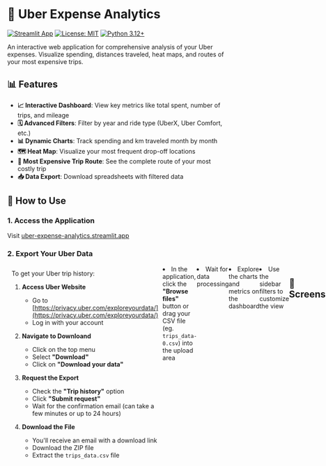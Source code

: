 # 🚙 Uber Expense Analytics

[![Streamlit App](https://static.streamlit.io/badges/streamlit_badge_black_white.svg)](https://uber-expense-analytics.streamlit.app/)
[![License: MIT](https://img.shields.io/badge/License-MIT-yellow.svg)](LICENSE)
[![Python 3.12+](https://img.shields.io/badge/python-3.12+-blue.svg)](https://www.python.org/downloads/)

An interactive web application for comprehensive analysis of your Uber expenses. Visualize spending, distances traveled, heat maps, and routes of your most expensive trips.

## 📊 Features

- **📈 Interactive Dashboard**: View key metrics like total spent, number of trips, and mileage
- **🗓️ Advanced Filters**: Filter by year and ride type (UberX, Uber Comfort, etc.)
- **📊 Dynamic Charts**: Track spending and km traveled month by month
- **🗺️ Heat Map**: Visualize your most frequent drop-off locations
- **🚗 Most Expensive Trip Route**: See the complete route of your most costly trip
- **📥 Data Export**: Download spreadsheets with filtered data

## 🎯 How to Use

### 1. Access the Application

Visit [uber-expense-analytics.streamlit.app](https://uber-expense-analytics.streamlit.app/)

### 2. Export Your Uber Data
<div style="display: flex;">
   <div style="flex: 1; padding: 10px;">
   To get your Uber trip history:
   
   1. **Access Uber Website**
      - Go to [https://privacy.uber.com/exploreyourdata/](https://privacy.uber.com/exploreyourdata/)
      - Log in with your account
   
   2. **Navigate to Downloand**
      - Click on the top menu
      - Select **"Download"**
      - Click on **"Download your data"**
   
   3. **Request the Export**
      - Check the **"Trip history"** option
      - Click **"Submit request"**
      - Wait for the confirmation email (can take a few minutes or up to 24 hours)
   
   4. **Download the File**
      - You'll receive an email with a download link
      - Download the ZIP file
      - Extract the `trips_data.csv` file
</div
<git status
git diff README.pt-BR.md
### 3. Upload to the Application

1. In the application, click the **"Browse files"** button or drag your CSV file (eg. `trips_data-0.csv`) into the upload area
2. Wait for data processing
3. Explore the charts and metrics on the dashboard
4. Use the sidebar filters to customize the view

## 📸 Screenshots

### Main Dashboard
The dashboard displays key metrics and interactive charts of your expenses.
<img src="img/main_dashboard.png" alt="Main Dashboard" style="max-width: 60%; border: none; outline: none; box-shadow: none;">

### Heat Map
Visualize the locations where you use Uber most through an interactive heat map.
<img src="img/heatmap.png" alt="Heat Map" style="max-width: 60%; border: none; outline: none; box-shadow: none;">

### Most Expensive Trip Route
See the complete route of your most costly trip with pick-up and drop-off points.
<img src="img/route.png" alt="Most Expensive Trip Route" style="max-width: 60%; border: none; outline: none; box-shadow: none;">

## 🛠️ Technologies Used

- **[Streamlit](https://streamlit.io/)**: Framework for web application creation
- **[Pandas](https://pandas.pydata.org/)**: Data manipulation and analysis
- **[Plotly](https://plotly.com/)**: Interactive charts and maps
- **[OpenRouteService](https://openrouteservice.org/)**: API for route mapping

## 🚀 Running Locally

### Prerequisites

- Python 3.12 or higher
- OpenRouteService account (for API key)

### Installation

1. Clone the repository:
```bash
git clone https://github.com/your-username/UberExpenseAnalytics.git
cd UberExpenseAnalytics
```

2. Create a virtual environment:
```bash
python -m venv .venv
source .venv/bin/activate  # On Windows: .venv\Scripts\activate
```

3. Install dependencies:
```bash
pip install -r requirements.txt
```

4. Configure API Key:
   - Create a free account at [openrouteservice.org](https://openrouteservice.org/)
   - Get your API key
   - Create the `.streamlit/secrets.toml` file:
```toml
ORS_API_KEY="your_api_key_here"
```

5. Run the application:
```bash
streamlit run app.py
```

The application will be available at `http://localhost:8501`

## 📁 Project Structure

```
UberExpenseAnalytics/
│
├── app.py                 # Main Streamlit application
├── data_pipeline.py       # CSV data processing
├── charts.py              # Functions for charts and maps
├── transform.py           # Data transformations (legacy)
├── requirements.txt       # Project dependencies
├── LICENSE               # MIT License
│
├── .streamlit/
│   └── secrets.toml      # Secret configurations (API keys)
│
└── .idea/                # PyCharm configurations (IDE)
```


## 📊 Data Format

The Uber CSV file should contain the following columns:
- `request_time`: Date and time of the request
- `status`: Trip status (completed, canceled, etc.)
- `fare_amount`: Trip fare
- `distance`: Distance traveled in km
- `product_type`: Product type (UberX, Uber Comfort, etc.)
- `begintrip_lat`, `begintrip_lng`: Start coordinates
- `dropoff_lat`, `dropoff_lng`: End coordinates
- `begintrip_address`: Pick-up address
- `dropoff_address`: Drop-off address

## 🤝 Contributing

Contributions are welcome! Feel free to:

1. Fork the project
2. Create a branch for your feature (`git checkout -b feature/AmazingFeature`)
3. Commit your changes (`git commit -m 'Add some AmazingFeature'`)
4. Push to the branch (`git push origin feature/AmazingFeature`)
5. Open a Pull Request

## 📝 License

This project is licensed under the MIT License. See the [LICENSE](LICENSE) file for details.

## 👨‍💻 Author

**Erivelton Junior**

- GitHub: [@erivelton-jr](https://github.com/erivelton-jr)
- LinkedIn: [Erivelton Ribeiro Luz Junior](https://linkedin.com/in/eriveltonjr)

## 🙏 Acknowledgments

- Streamlit community for the excellent tool
- OpenRouteService for the free routing API

## ⚠️ Disclaimer

This application is independent and not affiliated with Uber Technologies Inc. Use at your own risk. Your data is processed locally and is not stored.

---

⭐ If this project was useful to you, consider giving it a star on GitHub!

---

**[Leia em Português](README.pt-BR.md)**
